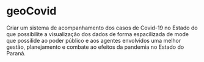 # geoCovid

Criar um sistema de acompanhamento dos casos de Covid-19 no Estado do que possibilite a visualização dos dados de forma espacilizada de mode que possilide ao poder público e aos agentes envolvidos uma melhor gestão, planejamento e combate ao efeitos da pandemia no Estado do Paraná.
